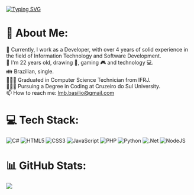 
[![Typing SVG](https://readme-typing-svg.herokuapp.com/?color=97A6A0&size=35&center=true&vCenter=true&width=1000&lines=Hello,+my+name+is+Leonardo+Basilio;Nice+to+meet+you!+:%29)](https://git.io/typing-svg)

# 💫 About Me:
🔭 Currently, I work as a Developer, with over 4 years of solid experience in the field of Information Technology and Software Development.<br>👦 I'm 22 years old, drawing 🎨, gaming 🎮 and technology 💻.<br>👪 Brazilian, single.<br>👨🏻‍🎓 Graduated in Computer Science Technician from IFRJ.<br>👨🏻‍💻 Pursuing a Degree in Coding at Cruzeiro do Sul University.<br>📫 How to reach me: lmb.basilio@gmail.com


# 💻 Tech Stack:
![C#](https://img.shields.io/badge/c%23-%23239120.svg?style=for-the-badge&logo=csharp&logoColor=white) ![HTML5](https://img.shields.io/badge/html5-%23E34F26.svg?style=for-the-badge&logo=html5&logoColor=white) ![CSS3](https://img.shields.io/badge/css3-%231572B6.svg?style=for-the-badge&logo=css3&logoColor=white) ![JavaScript](https://img.shields.io/badge/javascript-%23323330.svg?style=for-the-badge&logo=javascript&logoColor=%23F7DF1E) ![PHP](https://img.shields.io/badge/php-%23777BB4.svg?style=for-the-badge&logo=php&logoColor=white) ![Python](https://img.shields.io/badge/python-3670A0?style=for-the-badge&logo=python&logoColor=ffdd54) ![.Net](https://img.shields.io/badge/.NET-5C2D91?style=for-the-badge&logo=.net&logoColor=white) ![NodeJS](https://img.shields.io/badge/node.js-6DA55F?style=for-the-badge&logo=node.js&logoColor=white)
# 📊 GitHub Stats:
![](https://github-readme-stats.vercel.app/api?username=LeoMBasilio&theme=dark&hide_border=true&include_all_commits=true&count_private=true)<br/>
<!--![](https://github-readme-streak-stats.herokuapp.com/?user=LeoMBasilio&theme=dark&hide_border=true)<br/>
![](https://github-readme-stats.vercel.app/api/top-langs/?username=LeoMBasilio&theme=dark&hide_border=true&include_all_commits=true&count_private=true&layout=compact) -->

<!-- ## 🏆 GitHub Trophies
![](https://github-profile-trophy.vercel.app/?username=LeoMBasilio&theme=radical&no-frame=true&no-bg=true&margin-w=4)

 Proudly created with GPRM ( https://gprm.itsvg.in ) -->
